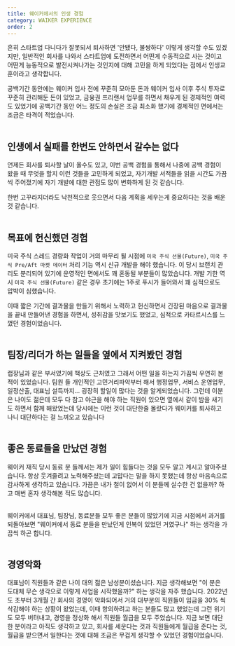 ```yaml
---
title: 웨이커에서의 인생 경험
category: WAIKER EXPERIENCE
order: 2
---
```


흔히 스타트업 다니다가 잘못되서 퇴사하면 '안됐다, 불쌍하다' 이렇게 생각할 수도 있겠지만, 일반적인 회사를 나와서 스타트업에 도전하면서 어떤게 수동적으로 사는 것이고 어떤게 능동적으로 발전시켜나가는 것인지에 대해 고민을 하게 되었다는 점에서 인생교훈이라고 생각합니다.<br>

공백기간 동안에는 웨이커 입사 전에 꾸준히 모아둔 돈과 웨이커 입사 이후 주식 투자로 꾸준히 관리해둔 돈이 있었고, 금융권 프리랜서 업무를 하면서 채우게 된 경제적인 여력도 있었기에 공백기간 동안 어느 정도의 손실은 조금 최소화 했기에 경제적인 면에서는 조금은 타격이 적었습니다.<br>
<br>


## 인생에서 실패를 한번도 안하면서 갈수는 없다
언제든 회사를 퇴사할 날이 올수도 있고, 이번 공백 경험을 통해서 나중에 공백 경험이 왔을 때 무엇을 할지 이런 것들을 고민하게 되었고, 자기개발 서적들을 읽을 시간도 가끔씩 주어졌기에 자기 개발에 대한 관점도 많이 변화하게 된 것 같습니다.<br>

한번 고꾸라지더라도 낙천적으로 웃으면서 다음 계획을 세우는게 중요하다는 것을 배운 것 같습니다.<br>
<br>

## 목표에 헌신했던 경험
미국 주식 스레드 경량화 작업이 거의 마무리 될 시점에 `미국 주식 선물(Future)`, `미국 주식 Pre/Aft 마켓 데이터` 처리 기능 역시 신규 개발을 해야 했습니다. 이 당시 브랜치 관리도  분리되어 있기에 운영적인 면에서도 꽤 혼동될 부분들이 많았습니다. 개발 기한 역시 `미국 주식 선물(Future)` 같은 경우 초기에는 1주로 푸시가 들어와서 꽤 심적으로도 압박이 심했습니다.<br>

이때 짧은 기간에 결과물을 만들기 위해서 노력하고 헌신하면서 긴장된 마음으로 결과물을 끝내 만들어낸 경험을 하면서, 성취감을 맛보기도 했었고, 심적으로 카타르시스를 느꼈던 경험이었습니다.<br>
<br>

## 팀장/리더가 하는 일들을 옆에서 지켜봤던 경험
랩장님과 같은 부서였기에 책상도 근처였고 그래서 어떤 일을 하는지 가끔씩 우연히 본적이 있었습니다. 팀원 들 개인적인 고민거리파악부터 해서 행정업무, 서비스 운영업무, 일정산출, 대표님 설득까지... 굉장히 할일이 많다는 것을 알게되었습니다. 그런데 이분은 나이도 젊은데 모두 다 참고 야근을 해야 하는 직원이 있으면 옆에서 같이 밤을 새기도 하면서 함께 해왔었는데 당시에는 이런 것이 대단한줄 몰랐다가 웨이커를 퇴사하고 나니 대단하다는 걸 느껴오고 있습니다<br>
<br>

## 좋은 동료들을 만났던 경험
웨이커 재직 당시 동료 분 들께서는 제가 일이 힘들다는 것을 모두 알고 계시고 알아주셨습니다. 항상 웃겨줄려고 노력해주셨는데 고맙다는 말을 하지 못했는데 항상 마음속으로 감사하게 생각하고 있습니다. 가끔은 내가 철이 없어서 이 분들께 실수한 건 없을까? 하고 매번 혼자 생각해본 적도 많습니다. <br>
<br>

웨이커에서 대표님, 팀장님, 동료분들 모두 좋은 분들이 많았기에 지금 시점에서 과거를 되돌아보면 "웨이커에서 동료 분들을 만났던게 인복이 있었던 거였구나" 하는 생각을 가끔씩 하곤 합니다.<br>
<br>

## 경영악화
대표님이 직원들과 같은 나이 대의 젊은 남성분이셨습니다. 지금 생각해보면 "이 분은 도대체 무슨 생각으로 이렇게 사업을 시작했을까?" 하는 생각을 자주 했습니다. 2022년도 초부터 3개월 간 회사의 경영이 악화되어서 거의 대부분의 직원들이 임금을 30% 씩 삭감해야 하는 상황이 왔었는데, 이때 항의하려고 하는 분들도 많고 했었는데 그런 위기도 모두 버텨내고, 경영을 정상화 해서 직원들 월급을 모두 주었습니다. 지금 보면 대단한 분이라고 아직도 생각하고 있고, 회사를 세운다는 것과 직원들에게 월급을 준다는 것, 월급을 받으면서 일한다는 것에 대해 조금은 무겁게 생각할 수 있었던 경험이었습니다.<br>
<br>


